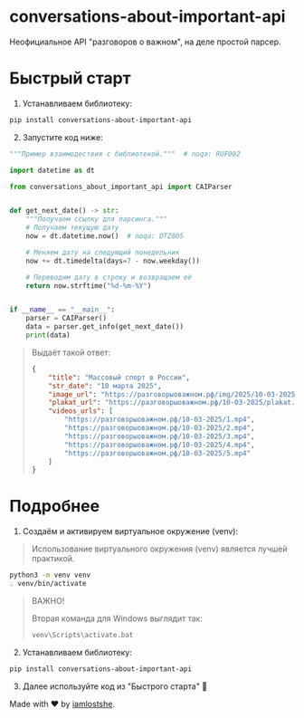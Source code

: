# conversations-about-important-api

Неофициальное API "разговоров о важном", на деле простой парсер.

# Быстрый старт

1. Устанавливаем библиотеку:

``` bash
pip install conversations-about-important-api
```

2. Запустите код ниже:

``` python
"""Пример взаимодествия с библиотекой."""  # noqa: RUF002

import datetime as dt

from conversations_about_important_api import CAIParser


def get_next_date() -> str:
    """Получаем ссылку для парсинга."""
    # Получаем текущую дату
    now = dt.datetime.now()  # noqa: DTZ005

    # Меняем дату на следующий понедельник
    now += dt.timedelta(days=7 - now.weekday())

    # Переводим дату в строку и возвращаем её
    return now.strftime("%d-%m-%Y")


if __name__ == "__main__":
    parser = CAIParser()
    data = parser.get_info(get_next_date())
    print(data)
```

> Выдаёт такой ответ:
> 
> ``` json
> {
>     "title": "Массовый спорт в России",
>     "str_date": "10 марта 2025",
>     "image_url": "https://разговорыоважном.рф/img/2025/10-03-2025.jpg",
>     "plakat_url": "https://разговорыоважном.рф/10-03-2025/plakat.jpg",
>     "videos_urls": [
>         "https://разговорыоважном.рф/10-03-2025/1.mp4",
>         "https://разговорыоважном.рф/10-03-2025/2.mp4",
>         "https://разговорыоважном.рф/10-03-2025/3.mp4",
>         "https://разговорыоважном.рф/10-03-2025/4.mp4",
>         "https://разговорыоважном.рф/10-03-2025/5.mp4"
>     ]
> }
> ```

# Подробнее

1. Создаём и активируем виртуальное окружение (venv):

> Использование виртуального окружения (venv) является лучшей практикой.

``` bash
python3 -m venv venv
. venv/bin/activate
```

> ВАЖНО!
> 
> Вторая команда для Windows выглядит так:
> ``` bash
> venv\Scripts\activate.bat
> ```

2. Устанавливаем библиотеку:

``` bash
pip install conversations-about-important-api
```

3. Далее используйте код из "Быстрого старта" 🤗

Made with ❤️ by [iamlostshe](https://github.com/iamlostshe).
